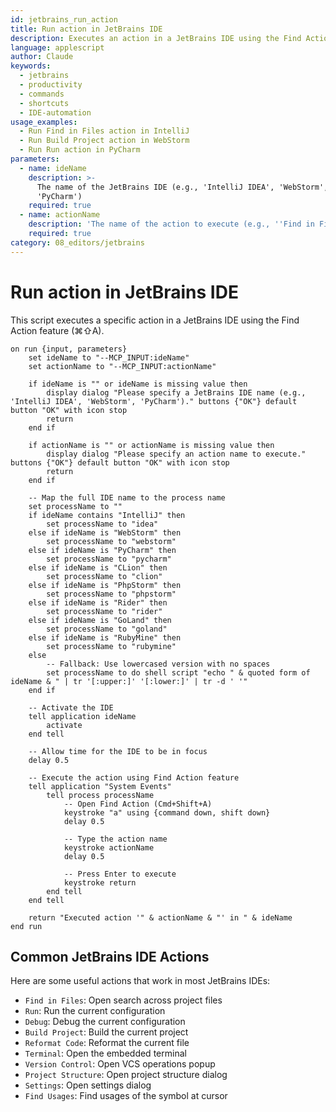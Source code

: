 ```yaml
---
id: jetbrains_run_action
title: Run action in JetBrains IDE
description: Executes an action in a JetBrains IDE using the Find Action feature
language: applescript
author: Claude
keywords:
  - jetbrains
  - productivity
  - commands
  - shortcuts
  - IDE-automation
usage_examples:
  - Run Find in Files action in IntelliJ
  - Run Build Project action in WebStorm
  - Run Run action in PyCharm
parameters:
  - name: ideName
    description: >-
      The name of the JetBrains IDE (e.g., 'IntelliJ IDEA', 'WebStorm',
      'PyCharm')
    required: true
  - name: actionName
    description: 'The name of the action to execute (e.g., ''Find in Files'', ''Build Project'')'
    required: true
category: 08_editors/jetbrains
---
```


# Run action in JetBrains IDE

This script executes a specific action in a JetBrains IDE using the Find Action feature (⌘⇧A).

```applescript
on run {input, parameters}
    set ideName to "--MCP_INPUT:ideName"
    set actionName to "--MCP_INPUT:actionName"
    
    if ideName is "" or ideName is missing value then
        display dialog "Please specify a JetBrains IDE name (e.g., 'IntelliJ IDEA', 'WebStorm', 'PyCharm')." buttons {"OK"} default button "OK" with icon stop
        return
    end if
    
    if actionName is "" or actionName is missing value then
        display dialog "Please specify an action name to execute." buttons {"OK"} default button "OK" with icon stop
        return
    end if
    
    -- Map the full IDE name to the process name
    set processName to ""
    if ideName contains "IntelliJ" then
        set processName to "idea"
    else if ideName is "WebStorm" then
        set processName to "webstorm"
    else if ideName is "PyCharm" then
        set processName to "pycharm"
    else if ideName is "CLion" then
        set processName to "clion"
    else if ideName is "PhpStorm" then
        set processName to "phpstorm"
    else if ideName is "Rider" then
        set processName to "rider"
    else if ideName is "GoLand" then
        set processName to "goland"
    else if ideName is "RubyMine" then
        set processName to "rubymine"
    else
        -- Fallback: Use lowercased version with no spaces
        set processName to do shell script "echo " & quoted form of ideName & " | tr '[:upper:]' '[:lower:]' | tr -d ' '"
    end if
    
    -- Activate the IDE
    tell application ideName
        activate
    end tell
    
    -- Allow time for the IDE to be in focus
    delay 0.5
    
    -- Execute the action using Find Action feature
    tell application "System Events"
        tell process processName
            -- Open Find Action (Cmd+Shift+A)
            keystroke "a" using {command down, shift down}
            delay 0.5
            
            -- Type the action name
            keystroke actionName
            delay 0.5
            
            -- Press Enter to execute
            keystroke return
        end tell
    end tell
    
    return "Executed action '" & actionName & "' in " & ideName
end run
```

## Common JetBrains IDE Actions

Here are some useful actions that work in most JetBrains IDEs:

- `Find in Files`: Open search across project files
- `Run`: Run the current configuration
- `Debug`: Debug the current configuration
- `Build Project`: Build the current project
- `Reformat Code`: Reformat the current file
- `Terminal`: Open the embedded terminal
- `Version Control`: Open VCS operations popup
- `Project Structure`: Open project structure dialog
- `Settings`: Open settings dialog
- `Find Usages`: Find usages of the symbol at cursor
